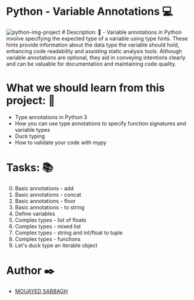 # Python - Variable Annotations 💻
<img src="/holbertonschool-web_back_end/python_variable_annotations/images/readme.png" alt="python-img-project ">
# Description: 💬
- Variable annotations in Python involve specifying the expected type of a variable using type hints. These hints provide information about the data type the variable should hold, enhancing code readability and assisting static analysis tools. Although variable annotations are optional, they aid in conveying intentions clearly and can be valuable for documentation and maintaining code quality.

# What we should learn from this project: 📑
- Type annotations in Python 3
- How you can use type annotations to specify function signatures and variable types
- Duck typing
- How to validate your code with mypy
# Tasks: 📚
0. Basic annotations - add
1. Basic annotations - concat
2. Basic annotations - floor
3. Basic annotations - to string
4. Define variables
5. Complex types - list of floats
6. Complex types - mixed list
7. Complex types - string and int/float to tuple
8. Complex types - functions
9. Let's duck type an iterable object

# Author ✒️
- [MOUAYED SABBAGH](https://github.com/MOUAYEDSB)
